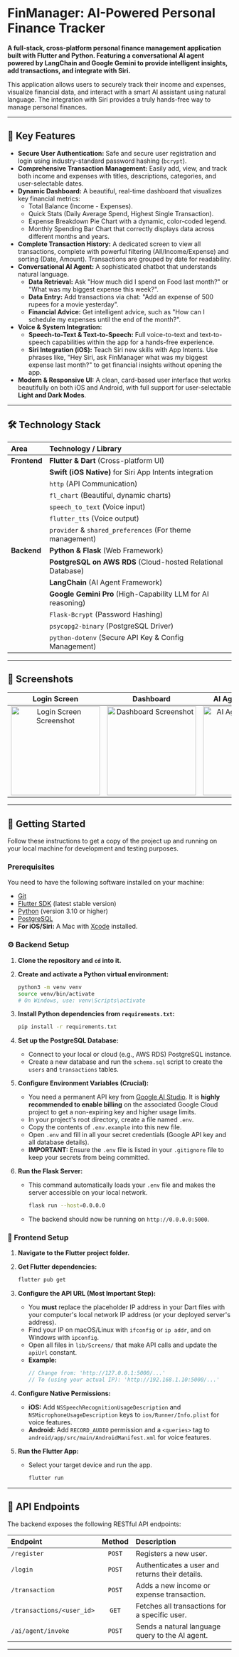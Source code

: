 # FinManager: AI-Powered Personal Finance Tracker

**A full-stack, cross-platform personal finance management application built with Flutter and Python. Featuring a conversational AI agent powered by LangChain and Google Gemini to provide intelligent insights, add transactions, and integrate with Siri.**

This application allows users to securely track their income and expenses, visualize financial data, and interact with a smart AI assistant using natural language. The integration with Siri provides a truly hands-free way to manage personal finances.

---

## 🌟 Key Features

*   **Secure User Authentication:** Safe and secure user registration and login using industry-standard password hashing (`bcrypt`).
*   **Comprehensive Transaction Management:** Easily add, view, and track both income and expenses with titles, descriptions, categories, and user-selectable dates.
*   **Dynamic Dashboard:** A beautiful, real-time dashboard that visualizes key financial metrics:
    *   Total Balance (Income - Expenses).
    *   Quick Stats (Daily Average Spend, Highest Single Transaction).
    *   Expense Breakdown Pie Chart with a dynamic, color-coded legend.
    *   Monthly Spending Bar Chart that correctly displays data across different months and years.
*   **Complete Transaction History:** A dedicated screen to view all transactions, complete with powerful filtering (All/Income/Expense) and sorting (Date, Amount). Transactions are grouped by date for readability.
*   **Conversational AI Agent:** A sophisticated chatbot that understands natural language.
    *   **Data Retrieval:** Ask "How much did I spend on Food last month?" or "What was my biggest expense this week?".
    *   **Data Entry:** Add transactions via chat: "Add an expense of 500 rupees for a movie yesterday".
    *   **Financial Advice:** Get intelligent advice, such as "How can I schedule my expenses until the end of the month?".
*   **Voice & System Integration:**
    *   **Speech-to-Text & Text-to-Speech:** Full voice-to-text and text-to-speech capabilities within the app for a hands-free experience.
    *   **Siri Integration (iOS):** Teach Siri new skills with App Intents. Use phrases like, "Hey Siri, ask FinManager what was my biggest expense last month?" to get financial insights without opening the app.
*   **Modern & Responsive UI:** A clean, card-based user interface that works beautifully on both iOS and Android, with full support for user-selectable **Light and Dark Modes**.

---

## 🛠️ Technology Stack

| Area      | Technology / Library                                                              |
| :-------- | :-------------------------------------------------------------------------------- |
| **Frontend**  | **Flutter & Dart** (Cross-platform UI)                                            |
|           | **Swift (iOS Native)** for Siri App Intents integration                           |
|           | `http` (API Communication)                                                        |
|           | `fl_chart` (Beautiful, dynamic charts)                                            |
|           | `speech_to_text` (Voice input)                                                    |
|           | `flutter_tts` (Voice output)                                                      |
|           | `provider` & `shared_preferences` (For theme management)                             |
| **Backend**   | **Python & Flask** (Web Framework)                                                |
|           | **PostgreSQL on AWS RDS** (Cloud-hosted Relational Database)                      |
|           | **LangChain** (AI Agent Framework)                                                |
|           | **Google Gemini Pro** (High-Capability LLM for AI reasoning)                      |
|           | `Flask-Bcrypt` (Password Hashing)                                                 |
|           | `psycopg2-binary` (PostgreSQL Driver)                                             |
|           | `python-dotenv` (Secure API Key & Config Management)                              |

---

## 📸 Screenshots

<!-- 
IMPORTANT: Add screenshots of your app here! Good screenshots are the best way to showcase your work. 
Create a folder named '.github/assets' in your project and place your images there. 
Then, reference them like this:
<img src=".github/assets/login_screen.png" width="200">
-->

| Login Screen | Dashboard | AI Agent with Voice | Siri Integration |
| :---: | :---: | :---: | :---: |
| <img src="" width="200" alt="Login Screen Screenshot"> | <img src="" width="200" alt="Dashboard Screenshot"> | <img src="" width="200" alt="AI Agent Screenshot"> | <img src="" width="200" alt="Siri Integration Screenshot"> |

---

## 🚀 Getting Started

Follow these instructions to get a copy of the project up and running on your local machine for development and testing purposes.

### Prerequisites

You need to have the following software installed on your machine:
*   [Git](https://git-scm.com/)
*   [Flutter SDK](https://flutter.dev/docs/get-started/install) (latest stable version)
*   [Python](https://www.python.org/downloads/) (version 3.10 or higher)
*   [PostgreSQL](https://www.postgresql.org/download/)
*   **For iOS/Siri:** A Mac with [Xcode](https://developer.apple.com/xcode/) installed.

### ⚙️ Backend Setup

1.  **Clone the repository and `cd` into it.**

2.  **Create and activate a Python virtual environment:**
    ```bash
    python3 -m venv venv
    source venv/bin/activate
    # On Windows, use: venv\Scripts\activate
    ```

3.  **Install Python dependencies from `requirements.txt`:**
    ```bash
    pip install -r requirements.txt
    ```

4.  **Set up the PostgreSQL Database:**
    *   Connect to your local or cloud (e.g., AWS RDS) PostgreSQL instance.
    *   Create a new database and run the `schema.sql` script to create the `users` and `transactions` tables.

5.  **Configure Environment Variables (Crucial):**
    *   You need a permanent API key from [Google AI Studio](https://aistudio.google.com/). It is **highly recommended to enable billing** on the associated Google Cloud project to get a non-expiring key and higher usage limits.
    *   In your project's root directory, create a file named `.env`.
    *   Copy the contents of `.env.example` into this new file.
    *   Open `.env` and fill in all your secret credentials (Google API key and all database details).
    *   **IMPORTANT:** Ensure the `.env` file is listed in your `.gitignore` file to keep your secrets from being committed.

6.  **Run the Flask Server:**
    *   This command automatically loads your `.env` file and makes the server accessible on your local network.
        ```bash
        flask run --host=0.0.0.0
        ```
    *   The backend should now be running on `http://0.0.0.0:5000`.

### 📱 Frontend Setup

1.  **Navigate to the Flutter project folder.**

2.  **Get Flutter dependencies:**
    ```bash
    flutter pub get
    ```

3.  **Configure the API URL (Most Important Step):**
    *   You **must** replace the placeholder IP address in your Dart files with your computer's local network IP address (or your deployed server's address).
    *   Find your IP on macOS/Linux with `ifconfig` or `ip addr`, and on Windows with `ipconfig`.
    *   Open all files in `lib/Screens/` that make API calls and update the `apiUrl` constant.
    *   **Example:**
        ```dart
        // Change from: 'http://127.0.0.1:5000/...' 
        // To (using your actual IP): 'http://192.168.1.10:5000/...'
        ```
4. **Configure Native Permissions:**
    *   **iOS:** Add `NSSpeechRecognitionUsageDescription` and `NSMicrophoneUsageDescription` keys to `ios/Runner/Info.plist` for voice features.
    *   **Android:** Add `RECORD_AUDIO` permission and a `<queries>` tag to `android/app/src/main/AndroidManifest.xml` for voice features.

6.  **Run the Flutter App:**
    *   Select your target device and run the app.
        ```bash
        flutter run
        ```

---

## 📖 API Endpoints

The backend exposes the following RESTful API endpoints:

| Endpoint                 | Method | Description                                    |
| :----------------------- | :----: | :--------------------------------------------- |
| `/register`              | `POST` | Registers a new user.                          |
| `/login`                 | `POST` | Authenticates a user and returns their details. |
| `/transaction`           | `POST` | Adds a new income or expense transaction.      |
| `/transactions/<user_id>`| `GET`  | Fetches all transactions for a specific user.  |
| `/ai/agent/invoke`       | `POST` | Sends a natural language query to the AI agent. |

---

